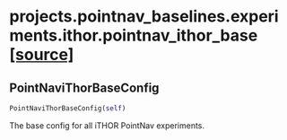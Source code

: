 # projects.pointnav_baselines.experiments.ithor.pointnav_ithor_base [[source]](https://github.com/allenai/embodied-rl/tree/master/projects/pointnav_baselines/experiments/ithor/pointnav_ithor_base.py)

## PointNaviThorBaseConfig
```python
PointNaviThorBaseConfig(self)
```
The base config for all iTHOR PointNav experiments.
